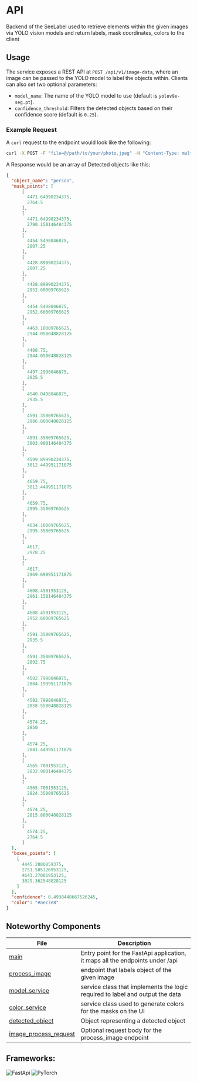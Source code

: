 # API 

Backend of the SeeLabel used to retrieve elements within the given images via YOLO vision models and return labels, mask coordinates, colors to the client


## Usage

The service exposes a REST API at `POST /api/v1/image-data`, where an image can be passed to the YOLO model to label the objects within. Clients can also set two optional parameters:

- `model_name`: The name of the YOLO model to use (default is `yolov9e-seg.pt`).
- `confidence_threshold`: Filters the detected objects based on their confidence score (default is `0.25`).

### Example Request

A `curl` request to the endpoint would look like the following:

```bash
curl -X POST -F "file=@/path/to/your/photo.jpeg" -H "Content-Type: multipart/form-data" -F 'request={"model_name": "yolov8x-seg.pt", "confidence_threshold": 0.3};type=application/json' "http://localhost:8000/api/v1/image-data"
```

A Response would be an array of Detected objects like this:
```json
{
  "object_name": "person",
  "mask_points": [
      [
        4471.64990234375,
        2764.5
      ],
      [
        4471.64990234375,
        2790.150146484375
      ],
      [
        4454.5498046875,
        2807.25
      ],
      [
        4428.89990234375,
        2807.25
      ],
      [
        4428.89990234375,
        2952.60009765625
      ],
      [
        4454.5498046875,
        2952.60009765625
      ],
      [
        4463.10009765625,
        2944.050048828125
      ],
      [
        4488.75,
        2944.050048828125
      ],
      [
        4497.2998046875,
        2935.5
      ],
      [
        4540.0498046875,
        2935.5
      ],
      [
        4591.35009765625,
        2986.800048828125
      ],
      [
        4591.35009765625,
        3003.900146484375
      ],
      [
        4599.89990234375,
        3012.449951171875
      ],
      [
        4659.75,
        3012.449951171875
      ],
      [
        4659.75,
        2995.35009765625
      ],
      [
        4634.10009765625,
        2995.35009765625
      ],
      [
        4617,
        2978.25
      ],
      [
        4617,
        2969.699951171875
      ],
      [
        4608.4501953125,
        2961.150146484375
      ],
      [
        4608.4501953125,
        2952.60009765625
      ],
      [
        4591.35009765625,
        2935.5
      ],
      [
        4591.35009765625,
        2892.75
      ],
      [
        4582.7998046875,
        2884.199951171875
      ],
      [
        4582.7998046875,
        2858.550048828125
      ],
      [
        4574.25,
        2850
      ],
      [
        4574.25,
        2841.449951171875
      ],
      [
        4565.7001953125,
        2832.900146484375
      ],
      [
        4565.7001953125,
        2824.35009765625
      ],
      [
        4574.25,
        2815.800048828125
      ],
      [
        4574.25,
        2764.5
      ]
  ],
  "boxes_points": [
    [
      4445.2880859375,
      2751.505126953125,
      4643.27001953125,
      3029.362548828125
    ]
  ],
  "confidence": 0.4938448667526245,
  "color": "#aec7e8"
}
```
## Noteworthy Components

| File                                                                                                    | Description                                                                   |
|---------------------------------------------------------------------------------------------------------|-------------------------------------------------------------------------------|
| [main](https://github.com/Favo02/see-label/blob/main/api/main.py)                                       | Entry point for the FastApi application, it maps all the endpoints under /api |
| [process_image](https://github.com/Favo02/see-label/blob/main/api/endpoints/v1/process_image.py)        | endpoint that labels object of the given image                                |
| [model_service](https://github.com/Favo02/see-label/blob/main/api/services/model_service.py)            | service class that implements the logic required to label and output the data |
| [color_service](https://github.com/Favo02/see-label/blob/main/api/services/color_service.py)            | service class used to generate colors for the masks on the UI                 |
| [detected_object](https://github.com/Favo02/see-label/blob/main/api/dto/detected_object.py)             | Object representing a detected object                                         |
| [image_process_request](https://github.com/Favo02/see-label/blob/main/api/dto/image_process_request.py) | Optional request body for the process_image endpoint                          |

## Frameworks:

![FastApi](https://fastapi.tiangolo.com/img/logo-margin/logo-teal.png) ![PyTorch](https://raw.githubusercontent.com/pytorch/pytorch/main/docs/source/_static/img/pytorch-logo-dark.png)

